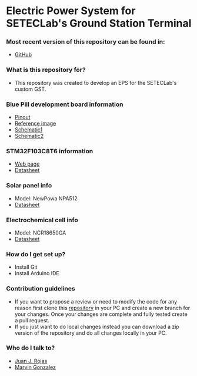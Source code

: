Electric Power System for SETECLab's Ground Station Terminal  
============

### Most recent version of this repository can be found in: ###

* [GitHub](https://github.com/Setec-Lab/gst_eps)

### What is this repository for? ###

* This repository was created to develop an EPS for the SETECLab's custom GST. 

### Blue Pill development board information

* [Pinout](http://reblag.dk/wordpress/wp-content/uploads/2016/07/The-Generic-STM32F103-Pinout-Diagram.pdf)
* [Reference image](https://stm32-base.org/assets/img/boards/STM32F103C8T6_Blue_Pill-1.jpg)
* [Schematic1](https://stm32-base.org/assets/pdf/boards/original-schematic-STM32F103C8T6-Blue_Pill.pdf)
* [Schematic2](http://reblag.dk/wordpress/wp-content/uploads/2016/07/STM32F103C8T620Schematic.pdf)

### STM32F103C8T6 information

* [Web page](https://www.st.com/en/microcontrollers-microprocessors/stm32f103c8.html)
* [Datasheet](https://www.st.com/resource/en/datasheet/stm32f103c8.pdf)

### Solar panel info

* Model: NewPowa NPA512
* [Datasheet](https://drive.google.com/file/d/1qD-HLl6au3RJjTLw2Aj-8-HlnPOs6s5r/view) 


### Electrochemical cell info 

* Model: NCR18650GA
* [Datasheet](https://www.orbtronic.com/content/Datasheet-specs-Sanyo-Panasonic-NCR18650GA-3500mah.pdf)

### How do I get set up? ###

* Install Git
* Install Arduino IDE

### Contribution guidelines ###

* If you want to propose a review or need to modify the code for any reason first clone this [repository](https://github.com/Setec-Lab/gst_eps) in your PC and create a new branch for your changes. Once your changes are complete and fully tested create a pull request.
* If you just want to do local changes instead you can download a zip version of the repository and do all changes locally in your PC. 

### Who do I talk to? ###

* [Juan J. Rojas](mailto:juan.rojas@itcr.ac.cr)
* [Marvin Gonzalez](mailto:mgonzalezorozco@gmail.com)
